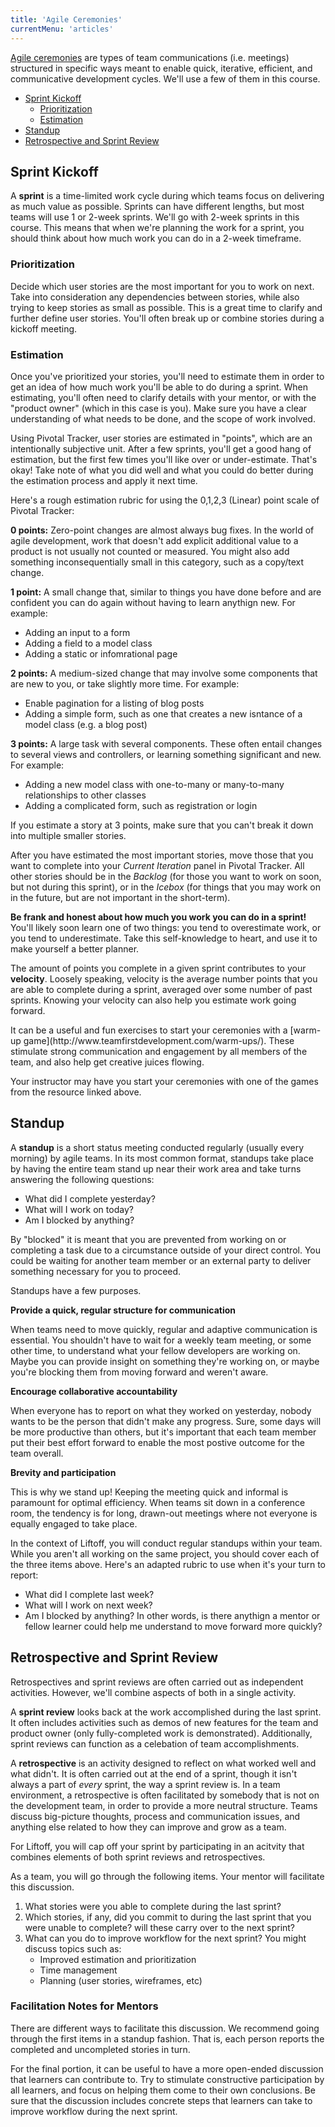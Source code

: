 ```yaml
---
title: 'Agile Ceremonies'
currentMenu: 'articles'
---
```


[Agile ceremonies](https://www.atlassian.com/agile/ceremonies) are types of team communications (i.e. meetings) structured in specific ways meant to enable quick, iterative, efficient, and communicative development cycles. We'll use a few of them in this course.

- [Sprint Kickoff](#sprint-kickoff)
    - [Prioritization](#prioritization)
    - [Estimation](#estimation)
- [Standup](#standup)
- [Retrospective and Sprint Review](#retrospective-and-sprint-review)

## Sprint Kickoff

A **sprint** is a time-limited work cycle during which teams focus on delivering as much value as possible. Sprints can have different lengths, but most teams will use 1 or 2-week sprints. We'll go with 2-week sprints in this course. This means that when we're planning the work for a sprint, you should think about how much work you can do in a 2-week timeframe.

### Prioritization

Decide which user stories are the most important for you to work on next. Take into consideration any dependencies between stories, while also trying to keep stories as small as possible. This is a great time to clarify and further define user stories. You'll often break up or combine stories during a kickoff meeting.

### Estimation

Once you've prioritized your stories, you'll need to estimate them in order to get an idea of how much work you'll be able to do during a sprint. When estimating, you'll often need to clarify details with your mentor, or with the "product owner" (which in this case is you). Make sure you have a clear understanding of what needs to be done, and the scope of work involved. 

Using Pivotal Tracker, user stories are estimated in "points", which are an intentionally subjective unit. After a few sprints, you'll get a good hang of estimation, but the first few times you'll like over or under-estimate. That's okay! Take note of what you did well and what you could do better during the estimation process and apply it next time.

Here's a rough estimation rubric for using the 0,1,2,3 (Linear) point scale of Pivotal Tracker:

**0 points:** Zero-point changes are almost always bug fixes. In the world of agile development, work that doesn't add explicit additional value to a product is not usually not counted or measured. You might also add something inconsequentially small in this category, such as a copy/text change.

**1 point:** A small change that, similar to things you have done before and are confident you can do again without having to learn anythign new. For example:
- Adding an input to a form
- Adding a field to a model class
- Adding a static or infomrational page

**2 points:** A medium-sized change that may involve some components that are new to you, or take slightly more time. For example:
- Enable pagination for a listing of blog posts
- Adding a simple form, such as one that creates a new isntance of a model class (e.g. a blog post)

**3 points:** A large task with several components. These often entail changes to several views and controllers, or learning something significant and new. For example:
- Adding a new model class with one-to-many or many-to-many relationships to other classes
- Adding a complicated form, such as registration or login

<aside class="aside-pro-tip" markdown="1">
If you estimate a story at 3 points, make sure that you can't break it down into multiple smaller stories.
</aside>

After you have estimated the most important stories, move those that you want to complete into your *Current Iteration* panel in Pivotal Tracker. All other stories should be in the *Backlog* (for those you want to work on soon, but not during this sprint), or in the *Icebox* (for things that you may work on in the future, but are not important in the short-term).

**Be frank and honest about how much you work you can do in a sprint!** You'll likely soon learn one of two things: you tend to overestimate work, or you tend to underestimate. Take this self-knowledge to heart, and use it to make yourself a better planner.

The amount of points you complete in a given sprint contributes to your **velocity**. Loosely speaking, velocity is the average number points that you are able to complete during a sprint, averaged over some number of past sprints. Knowing your velocity can also help you estimate work going forward.

<aside class="aside-pro-tip" markdown="1">
It can be a useful and fun exercises to start your ceremonies with a [warm-up game](http://www.teamfirstdevelopment.com/warm-ups/). These stimulate strong communication and engagement by all members of the team, and also help get creative juices flowing.

Your instructor may have you start your ceremonies with one of the games from the resource linked above.
</aside>

## Standup

A **standup** is a short status meeting conducted regularly (usually every morning) by agile teams. In its most common format, standups take place by having the entire team stand up near their work area and take turns answering the following questions:

- What did I complete yesterday?
- What will I work on today?
- Am I blocked by anything?

By "blocked" it is meant that you are prevented from working on or completing a task due to a circumstance outside of your direct control. You could be waiting for another team member or an external party to deliver something necessary for you to proceed.

Standups have a few purposes.

**Provide a quick, regular structure for communication**

When teams need to move quickly, regular and adaptive communication is essential. You shouldn't have to wait for a weekly team meeting, or some other time, to understand what your fellow developers are working on. Maybe you can provide insight on something they're working on, or maybe you're blocking them from moving forward and weren't aware.

**Encourage collaborative accountability**

When everyone has to report on what they worked on yesterday, nobody wants to be the person that didn't make any progress. Sure, some days will be more productive than others, but it's important that each team member put their best effort forward to enable the most postive outcome for the team overall.

**Brevity and participation**

This is why we stand up! Keeping the meeting quick and informal is paramount for optimal efficiency. When teams sit down in a conference room, the tendency is for long, drawn-out meetings where not everyone is equally engaged to take place.

In the context of Liftoff, you will conduct regular standups within your team. While you aren't all working on the same project, you should cover each of the three items above. Here's an adapted rubric to use when it's your turn to report:

- What did I complete last week?
- What will I work on next week?
- Am I blocked by anything? In other words, is there anythign a mentor or fellow learner could help me understand to move forward more quickly?

## Retrospective and Sprint Review

Retrospectives and sprint reviews are often carried out as independent activities. However, we'll combine aspects of both in a single activity.

A **sprint review** looks back at the work accomplished during the last sprint. It often includes activities such as demos of new features for the team and product owner (only fully-completed work is demonstrated). Additionally, sprint reviews can function as a celebation of team accomplishments.

A **retrospective** is an activity designed to reflect on what worked well and what didn't. It is often carried out at the end of a sprint, though it isn't always a part of _every_ sprint, the way a sprint review is. In a team environment, a retrospective is often facilitated by somebody that is not on the development team, in order to provide a more neutral structure. Teams discuss big-picture thoughts, process and communication issues, and anything else related to how they can improve and grow as a team.

For Liftoff, you will cap off your sprint by participating in an acitvity that combines elements of both sprint reviews and retrospectives.

As a team, you will go through the following items. Your mentor will facilitate this discussion.

1. What stories were you able to complete during the last sprint? 
1. Which stories, if any, did you commit to during the last sprint that you were unable to complete? will these carry over to the next sprint?
1. What can you do to improve workflow for the next sprint? You might discuss topics such as:
    - Improved estimation and prioritization
    - Time management
    - Planning (user stories, wireframes, etc)

### Facilitation Notes for Mentors

There are different ways to facilitate this discussion. We recommend going through the first items in a standup fashion. That is, each person reports the completed and uncompleted stories in turn.

For the final portion, it can be useful to have a more open-ended discussion that learners can contribute to. Try to stimulate constructive participation by all learners, and focus on helping them come to their own conclusions. Be sure that the discussion includes concrete steps that learners can take to improve workflow during the next sprint.